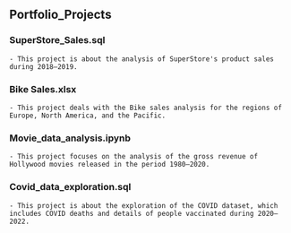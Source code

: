 ## Portfolio_Projects

### SuperStore_Sales.sql

    - This project is about the analysis of SuperStore's product sales during 2018–2019.  

### Bike Sales.xlsx

    - This project deals with the Bike sales analysis for the regions of Europe, North America, and the Pacific.
  
### Movie_data_analysis.ipynb

    - This project focuses on the analysis of the gross revenue of Hollywood movies released in the period 1980–2020.

### Covid_data_exploration.sql

    - This project is about the exploration of the COVID dataset, which includes COVID deaths and details of people vaccinated during 2020–2022.
